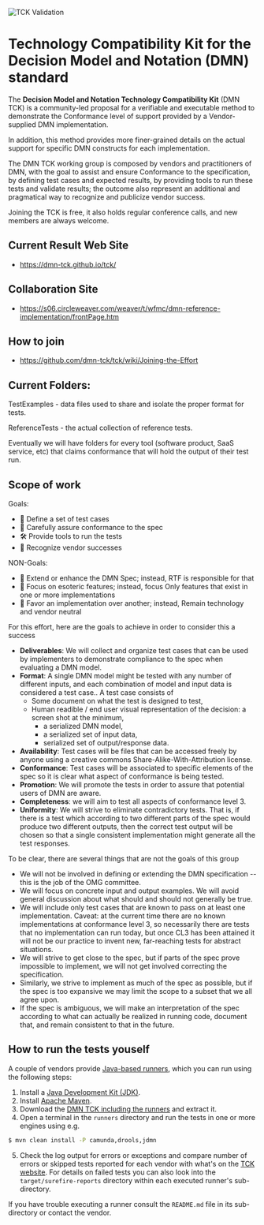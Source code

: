 ![TCK Validation](https://github.com/dmn-tck/tck/actions/workflows/global_validation.yml/badge.svg?branch=master)

# Technology Compatibility Kit for the Decision Model and Notation (DMN) standard

The **Decision Model and Notation Technology Compatibility Kit** (DMN TCK) is a community-led proposal for a verifiable and executable method to demonstrate the Conformance level of support provided by a Vendor-supplied DMN implementation.

In addition, this method provides more finer-grained details on the actual support for specific DMN constructs for each implementation.

The DMN TCK working group is composed by vendors and practitioners of DMN, with the goal to assist and ensure Conformance to the specification, by defining test cases and expected results, by providing tools to run these tests and validate results; the outcome also represent an additional and pragmatical way to recognize and publicize vendor success.

Joining the TCK is free, it also holds regular conference calls, and new members are always welcome.

## Current Result Web Site

* https://dmn-tck.github.io/tck/

## Collaboration Site

* https://s06.circleweaver.com/weaver/t/wfmc/dmn-reference-implementation/frontPage.htm

## How to join

* https://github.com/dmn-tck/tck/wiki/Joining-the-Effort

## Current Folders:

TestExamples - data files used to share and isolate the proper format for tests.

ReferenceTests - the actual collection of reference tests.

Eventually we will have folders for every tool (software product, SaaS service, etc) that claims conformance that will hold the output of their test run.

## Scope of work

Goals:
* 📝 Define a set of test cases
* 🔬 Carefully assure conformance to the spec
* 🛠️ Provide tools to run the tests
* 👏 Recognize vendor successes

NON-Goals:
* 🚫 Extend or enhance the DMN Spec; instead, RTF is responsible for that
* 🚫 Focus on esoteric features; instead, focus Only features that exist in one or more implementations
* 🚫 Favor an implementation over another; instead, Remain technology and vendor neutral

For this effort, here are the goals to achieve in order to consider this a success

* **Deliverables**: We will collect and organize test cases that can be used by implementers to demonstrate compliance to the spec when evaluating a DMN model.
* **Format**: A single DMN model might be tested with any number of different inputs, and each combination of model and input data is considered a test case.. A test case consists of
  * Some document on what the test is designed to test,
  * Human readible / end user visual representation of the decision: a screen shot at the minimum,
    * a serialized DMN model,
    * a serialized set of input data,
    * serialized set of output/response data.
* **Availability**: Test cases will be files that can be accessed freely by anyone using a creative commons Share-Alike-With-Attribution license.
* **Conformance**: Test cases will be associated to specific elements of the spec so it is clear what aspect of conformance is being tested.
* **Promotion**: We will promote the tests in order to assure that potential users of DMN are aware.
* **Completeness**: we will aim to test all aspects of conformance level 3.
* **Uniformity**: We will strive to eliminate contradictory tests. That is, if there is a test which according to two different parts of the spec would produce two different outputs, then the correct test output will be chosen so that a single consistent implementation might generate all the test responses.

To be clear, there are several things that are not the goals of this group

* We will not be involved in defining or extending the DMN specification -- this is the job of the OMG committee.
* We will focus on concrete input and output examples. We will avoid general discussion about what should and should not generally be true.
* We will include only test cases that are known to pass on at least one implementation. Caveat: at the current time there are no known implementations at conformance level 3, so necessarily there are tests that no implementation can run today, but once CL3 has been attained it will not be our practice to invent new, far-reaching tests for abstract situations.
* We will strive to get close to the spec, but if parts of the spec prove impossible to implement, we will not get involved correcting the specification.
* Similarly, we strive to implement as much of the spec as possible, but if the spec is too expansive we may limit the scope to a subset that we all agree upon.
* If the spec is ambiguous, we will make an interpretation of the spec according to what can actually be realized in running code, document that, and remain consistent to that in the future.

## How to run the tests youself

A couple of vendors provide [Java-based runners](/runners), which you can run using the following steps:
1. Install a [Java Development Kit (JDK)](http://www.oracle.com/technetwork/java/javase/downloads/index.html).
2. Install [Apache Maven](http://maven.apache.org/).
3. Download the [DMN TCK including the runners](https://github.com/dmn-tck/tck/archive/master.zip) and extract it.
4. Open a terminal in the `runners` directory and run the tests in one or more engines using e.g.
```sh
$ mvn clean install -P camunda,drools,jdmn
```
5. Check the log output for errors or exceptions and compare number of errors or skipped tests reported for each vendor with what's on the [TCK website](https://dmn-tck.github.io/tck/). For details on failed tests you can also look into the `target/surefire-reports` directory within each executed runner's sub-directory.

If you have trouble executing a runner consult the `README.md` file in its sub-directory or contact the vendor.
